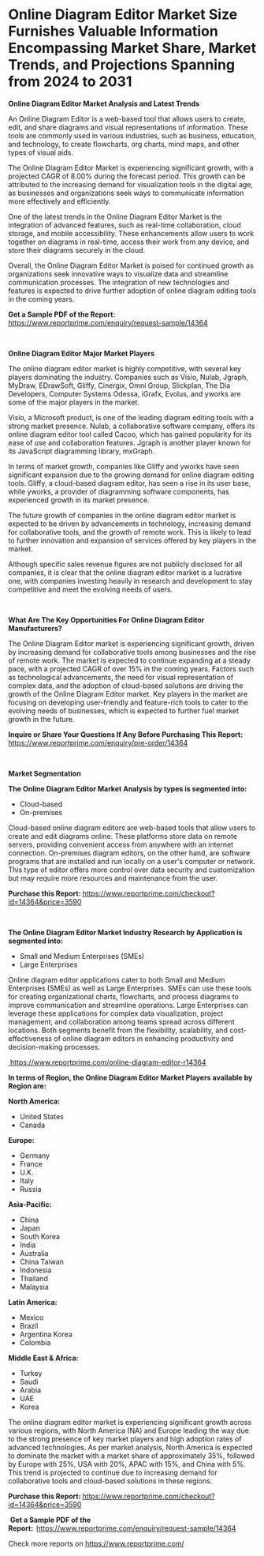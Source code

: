<p><h1>Online Diagram Editor Market Size Furnishes Valuable Information Encompassing Market Share, Market Trends, and Projections Spanning from 2024 to 2031</h1></p><p><strong>Online Diagram Editor Market Analysis and Latest Trends</strong></p>
<p><p>An Online Diagram Editor is a web-based tool that allows users to create, edit, and share diagrams and visual representations of information. These tools are commonly used in various industries, such as business, education, and technology, to create flowcharts, org charts, mind maps, and other types of visual aids.</p><p>The Online Diagram Editor Market is experiencing significant growth, with a projected CAGR of 8.00% during the forecast period. This growth can be attributed to the increasing demand for visualization tools in the digital age, as businesses and organizations seek ways to communicate information more effectively and efficiently.</p><p>One of the latest trends in the Online Diagram Editor Market is the integration of advanced features, such as real-time collaboration, cloud storage, and mobile accessibility. These enhancements allow users to work together on diagrams in real-time, access their work from any device, and store their diagrams securely in the cloud.</p><p>Overall, the Online Diagram Editor Market is poised for continued growth as organizations seek innovative ways to visualize data and streamline communication processes. The integration of new technologies and features is expected to drive further adoption of online diagram editing tools in the coming years.</p></p>
<p><strong>Get a Sample PDF of the Report:&nbsp;</strong> <a href="https://www.reportprime.com/enquiry/request-sample/14364">https://www.reportprime.com/enquiry/request-sample/14364</a></p>
<p>&nbsp;</p>
<p><strong>Online Diagram Editor Major Market Players</strong></p>
<p><p>The online diagram editor market is highly competitive, with several key players dominating the industry. Companies such as Visio, Nulab, Jgraph, MyDraw, EDrawSoft, Gliffy, Cinergix, Omni Group, Slickplan, The Dia Developers, Computer Systems Odessa, iGrafx, Evolus, and yworks are some of the major players in the market.</p><p>Visio, a Microsoft product, is one of the leading diagram editing tools with a strong market presence. Nulab, a collaborative software company, offers its online diagram editor tool called Cacoo, which has gained popularity for its ease of use and collaboration features. Jgraph is another player known for its JavaScript diagramming library, mxGraph.</p><p>In terms of market growth, companies like Gliffy and yworks have seen significant expansion due to the growing demand for online diagram editing tools. Gliffy, a cloud-based diagram editor, has seen a rise in its user base, while yworks, a provider of diagramming software components, has experienced growth in its market presence.</p><p>The future growth of companies in the online diagram editor market is expected to be driven by advancements in technology, increasing demand for collaborative tools, and the growth of remote work. This is likely to lead to further innovation and expansion of services offered by key players in the market.</p><p>Although specific sales revenue figures are not publicly disclosed for all companies, it is clear that the online diagram editor market is a lucrative one, with companies investing heavily in research and development to stay competitive and meet the evolving needs of users.</p></p>
<p>&nbsp;</p>
<p><strong>What Are The Key Opportunities For Online Diagram Editor Manufacturers?</strong></p>
<p><p>The Online Diagram Editor market is experiencing significant growth, driven by increasing demand for collaborative tools among businesses and the rise of remote work. The market is expected to continue expanding at a steady pace, with a projected CAGR of over 15% in the coming years. Factors such as technological advancements, the need for visual representation of complex data, and the adoption of cloud-based solutions are driving the growth of the Online Diagram Editor market. Key players in the market are focusing on developing user-friendly and feature-rich tools to cater to the evolving needs of businesses, which is expected to further fuel market growth in the future.</p></p>
<p><strong>Inquire or Share Your Questions If Any Before Purchasing This Report:</strong> <a href="https://www.reportprime.com/enquiry/pre-order/14364">https://www.reportprime.com/enquiry/pre-order/14364</a></p>
<p>&nbsp;</p>
<p><strong>Market Segmentation</strong></p>
<p><strong>The Online Diagram Editor Market Analysis by types is segmented into:</strong></p>
<p><ul><li>Cloud-based</li><li>On-premises</li></ul></p>
<p><p>Cloud-based online diagram editors are web-based tools that allow users to create and edit diagrams online. These platforms store data on remote servers, providing convenient access from anywhere with an internet connection. On-premises diagram editors, on the other hand, are software programs that are installed and run locally on a user's computer or network. This type of editor offers more control over data security and customization but may require more resources and maintenance from the user.</p></p>
<p><strong>Purchase this Report:&nbsp;</strong><a href="https://www.reportprime.com/checkout?id=14364&price=3590">https://www.reportprime.com/checkout?id=14364&price=3590</a></p>
<p>&nbsp;</p>
<p><strong>The Online Diagram Editor Market Industry Research by Application is segmented into:</strong></p>
<p><ul><li>Small and Medium Enterprises (SMEs)</li><li>Large Enterprises</li></ul></p>
<p><p>Online diagram editor applications cater to both Small and Medium Enterprises (SMEs) as well as Large Enterprises. SMEs can use these tools for creating organizational charts, flowcharts, and process diagrams to improve communication and streamline operations. Large Enterprises can leverage these applications for complex data visualization, project management, and collaboration among teams spread across different locations. Both segments benefit from the flexibility, scalability, and cost-effectiveness of online diagram editors in enhancing productivity and decision-making processes.</p></p>
<p><a href="https://www.reportprime.com/online-diagram-editor-r14364">&nbsp;https://www.reportprime.com/online-diagram-editor-r14364</a></p>
<p><strong>In terms of Region, the Online Diagram Editor Market Players available by Region are:</strong></p>
<p>
    <p> <strong> North America: </strong>
        <ul>
            <li>United States</li>
            <li>Canada</li>
        </ul>
        </p> 
    <p> <strong> Europe: </strong>
        <ul>
            <li>Germany</li>
            <li>France</li>
            <li>U.K.</li>
            <li>Italy</li>
            <li>Russia</li>
        </ul>
        </p> 
    <p> <strong> Asia-Pacific: </strong>
        <ul>
            <li>China</li>
            <li>Japan</li>
            <li>South Korea</li>
            <li>India</li>
            <li>Australia</li>
            <li>China Taiwan</li>
            <li>Indonesia</li>
            <li>Thailand</li>
            <li>Malaysia</li>
        </ul>
        </p> 
    <p> <strong> Latin America: </strong>
        <ul>
            <li>Mexico</li>
            <li>Brazil</li>
            <li>Argentina Korea</li>
            <li>Colombia</li>
        </ul>
        </p> 
    <p> <strong> Middle East & Africa: </strong>
        <ul>
            <li>Turkey</li>
            <li>Saudi</li>
            <li>Arabia</li>
            <li>UAE</li>
            <li>Korea</li>
        </ul>
    </p>
    </p>
<p><p>The online diagram editor market is experiencing significant growth across various regions, with North America (NA) and Europe leading the way due to the strong presence of key market players and high adoption rates of advanced technologies. As per market analysis, North America is expected to dominate the market with a market share of approximately 35%, followed by Europe with 25%, USA with 20%, APAC with 15%, and China with 5%. This trend is projected to continue due to increasing demand for collaborative tools and cloud-based solutions in these regions.</p></p>
<p><strong>Purchase this Report: </strong><a href="https://www.reportprime.com/checkout?id=14364&price=3590">https://www.reportprime.com/checkout?id=14364&price=3590</a></p>
<p>&nbsp;<strong>Get a Sample PDF of the Report:&nbsp;&nbsp;</strong><a href="https://www.reportprime.com/enquiry/request-sample/14364">https://www.reportprime.com/enquiry/request-sample/14364</a></p>
<p><strong></strong></p>
<p>Check more reports on <a href="https://www.reportprime.com/">https://www.reportprime.com/</a></p>